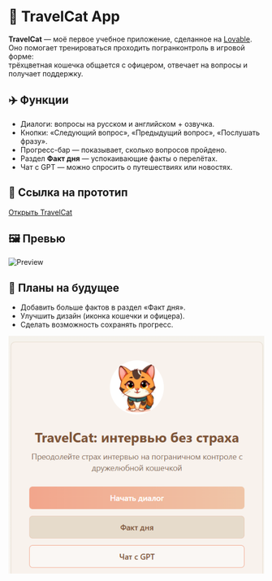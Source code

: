 # 🐾 TravelCat App  

**TravelCat** — моё первое учебное приложение, сделанное на [Lovable](https://lovable.dev).  
Оно помогает тренироваться проходить погранконтроль в игровой форме:  
трёхцветная кошечка общается с офицером, отвечает на вопросы и получает поддержку.  

## ✈️ Функции
- Диалоги: вопросы на русском и английском + озвучка.  
- Кнопки: «Следующий вопрос», «Предыдущий вопрос», «Послушать фразу».  
- Прогресс-бар — показывает, сколько вопросов пройдено.  
- Раздел **Факт дня** — успокаивающие факты о перелётах.  
- Чат с GPT — можно спросить о путешествиях или новостях.  

## 🌟 Ссылка на прототип
[Открыть TravelCat](https://travelcat.lovable.app/)  

## 🖼️ Превью
![Preview](screenshot.png)  

## 🔮 Планы на будущее
- Добавить больше фактов в раздел «Факт дня».  
- Улучшить дизайн (иконка кошечки и офицера).  
- Сделать возможность сохранять прогресс.  

![Preview](preview.png)

